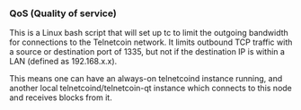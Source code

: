 ### QoS (Quality of service) ###

This is a Linux bash script that will set up tc to limit the outgoing bandwidth for connections to the Telnetcoin network. It limits outbound TCP traffic with a source or destination port of 1335, but not if the destination IP is within a LAN (defined as 192.168.x.x).

This means one can have an always-on telnetcoind instance running, and another local telnetcoind/telnetcoin-qt instance which connects to this node and receives blocks from it.
